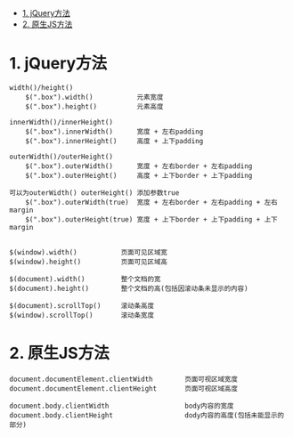 <!-- TOC -->

- [1. jQuery方法](#1-jquery方法)
- [2. 原生JS方法](#2-原生js方法)

<!-- /TOC -->

# 1. jQuery方法

    width()/height()
        $(".box").width()           元素宽度
        $(".box").height()          元素高度

    innerWidth()/innerHeight()
        $(".box").innerWidth()      宽度 + 左右padding
        $(".box").innerHeight()     高度 + 上下padding

    outerWidth()/outerHeight()
        $(".box").outerWidth()      宽度 + 左右border + 左右padding
        $(".box").outerHeight()     高度 + 上下border + 上下padding

    可以为outerWidth() outerHeight() 添加参数true
        $(".box").outerWidth(true)  宽度 + 左右border + 左右padding + 左右margin
        $(".box").outerHeight(true) 宽度 + 上下border + 上下padding + 上下margin    

    
    $(window).width()           页面可见区域宽
    $(window).height()          页面可见区域高
    
    $(document).width()         整个文档的宽
    $(document).height()        整个文档的高(包括因滚动条未显示的内容)

    $(document).scrollTop()     滚动条高度
    $(window).scrollTop()       滚动条宽度

# 2. 原生JS方法

    document.documentElement.clientWidth        页面可视区域宽度
    document.documentElement.clientHeight       页面可视区域高度

    document.body.clientWidth                   body内容的宽度
    document.body.clientHeight                  dody内容的高度(包括未能显示的部分)